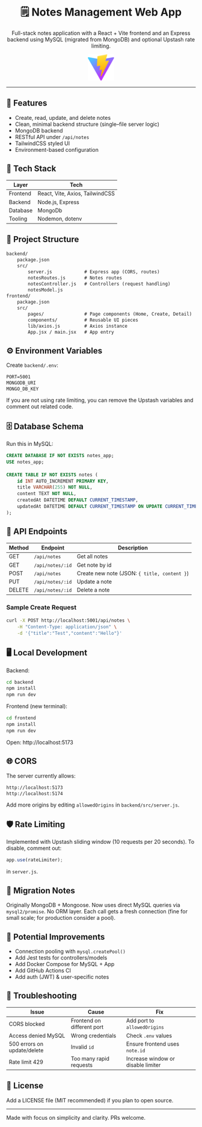 <div align="center">
	<h1>🗒️ Notes Management Web App</h1>
	<p>Full-stack notes application with a React + Vite frontend and an Express backend using MySQL (migrated from MongoDB) and optional Upstash rate limiting.</p>
	<img src="frontend/public/vite.svg" alt="Logo" width="70" />
</div>

---

## 🚀 Features
- Create, read, update, and delete notes
- Clean, minimal backend structure (single–file server logic)
- MongoDB backend
- RESTful API under `/api/notes`
- TailwindCSS styled UI
- Environment-based configuration

## 🧱 Tech Stack
| Layer | Tech |
|-------|------|
| Frontend | React, Vite, Axios, TailwindCSS |
| Backend | Node.js, Express |
| Database | MongoDb |
| Tooling | Nodemon, dotenv |

## 📂 Project Structure
```
backend/
	package.json
	src/
		server.js            # Express app (CORS, routes)
		notesRoutes.js       # Notes routes
		notesController.js   # Controllers (request handling)
		notesModel.js       
frontend/
	package.json
	src/
		pages/               # Page components (Home, Create, Detail)
		components/          # Reusable UI pieces
		lib/axios.js         # Axios instance
		App.jsx / main.jsx   # App entry
```

## ⚙️ Environment Variables
Create `backend/.env`:
```
PORT=5001
MONGODB_URI
MONGO_DB_KEY

```
If you are not using rate limiting, you can remove the Upstash variables and comment out related code.

## 🗄️ Database Schema
Run this in MySQL:
```sql
CREATE DATABASE IF NOT EXISTS notes_app;
USE notes_app;

CREATE TABLE IF NOT EXISTS notes (
	id INT AUTO_INCREMENT PRIMARY KEY,
	title VARCHAR(255) NOT NULL,
	content TEXT NOT NULL,
	createdAt DATETIME DEFAULT CURRENT_TIMESTAMP,
	updatedAt DATETIME DEFAULT CURRENT_TIMESTAMP ON UPDATE CURRENT_TIMESTAMP
);
```

## 🔌 API Endpoints
| Method | Endpoint | Description |
|--------|----------|-------------|
| GET | `/api/notes` | Get all notes |
| GET | `/api/notes/:id` | Get note by id |
| POST | `/api/notes` | Create new note (JSON: `{ title, content }`) |
| PUT | `/api/notes/:id` | Update a note |
| DELETE | `/api/notes/:id` | Delete a note |

### Sample Create Request
```bash
curl -X POST http://localhost:5001/api/notes \
	-H "Content-Type: application/json" \
	-d '{"title":"Test","content":"Hello"}'
```

## 🖥️ Local Development
Backend:
```bash
cd backend
npm install
npm run dev
```
Frontend (new terminal):
```bash
cd frontend
npm install
npm run dev
```
Open: http://localhost:5173

## 🌐 CORS
The server currently allows:
```
http://localhost:5173
http://localhost:5174
```
Add more origins by editing `allowedOrigins` in `backend/src/server.js`.

## 🛡️ Rate Limiting
Implemented with Upstash sliding window (10 requests per 20 seconds). To disable, comment out:
```js
app.use(rateLimiter);
```
in `server.js`.

## 🔄 Migration Notes
Originally MongoDB + Mongoose. Now uses direct MySQL queries via `mysql2/promise`. No ORM layer. Each call gets a fresh connection (fine for small scale; for production consider a pool).

## 🧪 Potential Improvements
- Connection pooling with `mysql.createPool()`
- Add Jest tests for controllers/models
- Add Docker Compose for MySQL + App
- Add GitHub Actions CI
- Add auth (JWT) & user-specific notes

## 🐛 Troubleshooting
| Issue | Cause | Fix |
|-------|-------|-----|
| CORS blocked | Frontend on different port | Add port to `allowedOrigins` |
| Access denied MySQL | Wrong credentials | Check `.env` values |
| 500 errors on update/delete | Invalid `id` | Ensure frontend uses `note.id` |
| Rate limit 429 | Too many rapid requests | Increase window or disable limiter |

## 📜 License
Add a LICENSE file (MIT recommended) if you plan to open source.

---
Made with focus on simplicity and clarity. PRs welcome.
